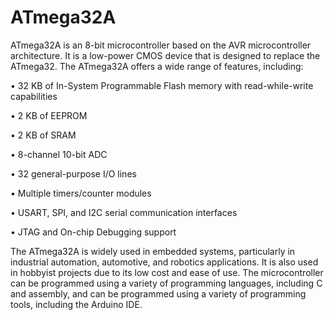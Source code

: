 # ATmega32A


ATmega32A is an 8-bit microcontroller based on the AVR microcontroller architecture. It is a low-power CMOS device that is designed to replace the ATmega32. The ATmega32A offers a wide range of features, including:

•	32 KB of In-System Programmable Flash memory with read-while-write capabilities

•	2 KB of EEPROM

•	2 KB of SRAM

•	8-channel 10-bit ADC

•	32 general-purpose I/O lines

•	Multiple timers/counter modules

•	USART, SPI, and I2C serial communication interfaces

•	JTAG and On-chip Debugging support

The ATmega32A is widely used in embedded systems, particularly in industrial automation, automotive, and robotics applications. It is also used in hobbyist projects due to its low cost and ease of use. The microcontroller can be programmed using a variety of programming languages, including C and assembly, and can be programmed using a variety of programming tools, including the Arduino IDE.
